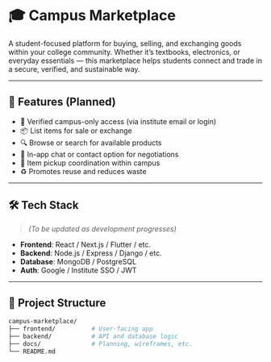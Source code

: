 # 🎓 Campus Marketplace

A student-focused platform for buying, selling, and exchanging goods within your college community. Whether it’s textbooks, electronics, or everyday essentials — this marketplace helps students connect and trade in a secure, verified, and sustainable way.

---

## 🚀 Features (Planned)

- 🔐 Verified campus-only access (via institute email or login)
- 📦 List items for sale or exchange
- 🔍 Browse or search for available products
- 💬 In-app chat or contact option for negotiations
- 📍 Item pickup coordination within campus
- ♻️ Promotes reuse and reduces waste

---

## 🛠️ Tech Stack

> *(To be updated as development progresses)*

- **Frontend**: React / Next.js / Flutter / etc.
- **Backend**: Node.js / Express / Django / etc.
- **Database**: MongoDB / PostgreSQL
- **Auth**: Google / Institute SSO / JWT

---

## 📁 Project Structure

```bash
campus-marketplace/
├── frontend/          # User-facing app
├── backend/           # API and database logic
├── docs/              # Planning, wireframes, etc.
└── README.md
